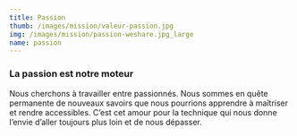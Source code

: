 ```yaml
---
title: Passion
thumb: /images/mission/valeur-passion.jpg
img: /images/mission/passion-weshare.jpg_large
name: passion
---
```


### La passion est notre moteur

Nous cherchons à travailler entre passionnés. Nous sommes en quête permanente de nouveaux savoirs que nous pourrions
apprendre à maîtriser et rendre accessibles. C’est cet amour pour la technique qui nous donne l’envie d’aller toujours
 plus loin et de nous dépasser.